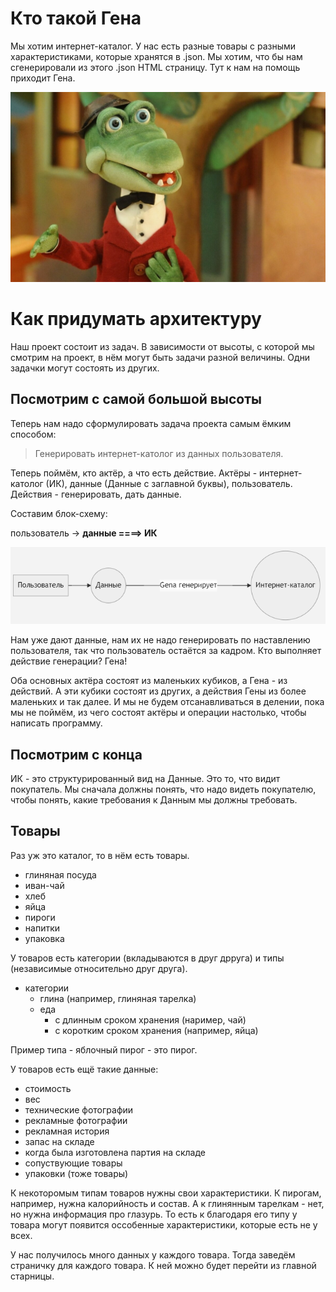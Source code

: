 # Кто такой Гена
Мы хотим интернет-каталог. У нас есть разные товары с разными характеристиками, которые хранятся в .json. Мы хотим, что бы нам сгенерировали из этого .json HTML страницу. Тут к нам на помощь приходит Гена.

<img src="../images/genaGena_0.png">

# Как придумать архитектуру
Наш проект состоит из задач. В зависимости от высоты, с которой мы смотрим на проект, в нём могут быть задачи разной величины. Одни задачки могут состоять из других.

## Посмотрим с самой большой высоты
Теперь нам надо сформулировать задача проекта самым ёмким способом:
> Генерировать интернет-католог из данных пользователя.

Теперь поймём, кто актёр, а что есть действие. Актёры - интернет-католог (ИК), данные (Данные с заглавной буквы), пользователь. Действия - генерировать, дать данные.

Составим блок-схему:

пользователь -> **данные ====> ИК**

<img src="../images/genaGena_1.png">

Нам уже дают данные, нам их не надо генерировать по наставлению пользователя, так что пользователь остаётся за кадром.
Кто выполняет действие генерации? Гена!

Оба основных актёра состоят из маленьких кубиков, а Гена - из действий. А эти кубики состоят из других, а действия Гены из более маленьких и так далее. И мы не будем отсанавливаться в делении, пока мы не поймём, из чего состоят актёры и операции настолько, чтобы написать программу.

## Посмотрим с конца
ИК - это структурированный вид на Данные. Это то, что видит покупатель. Мы сначала должны понять, что надо видеть покупателю, чтобы понять, какие требования к Данным мы должны требовать. 
## Товары
Раз уж это каталог, то в нём есть товары.

- глиняная посуда
- иван-чай
- хлеб
- яйца
- пироги
- напитки
- упаковка

У товаров есть категории (вкладываются в друг дрруга) и типы (независимые относительно друг друга).

- категории
  - глина (например, глиняная тарелка)
  - еда
    - с длинным сроком хранения (наример, чай)
    - с коротким сроком хранения (например, яйца)

Пример типа - яблочный пирог - это пирог.

У товаров есть ещё такие данные:
 - стоимость
 - вес
 - технические фотографии
 - рекламные фотографии
 - рекламная история
 - запас на складе
 - когда была изготовлена партия на складе
 - сопуствующие товары
 - упаковки (тоже товары)

К некоторомым типам товаров нужны свои характеристики. К пирогам, например, нужна калорийность и состав. А к глинянным тарелкам - нет, но нужна информация про глазурь. То есть к благодаря его типу у товара могут появится оссобенные характеристики, которые есть не у всех.

У нас получилось много данных у каждого товара. Тогда заведём страничку для каждого товара. К ней можно будет перейти из главной старницы.


 
